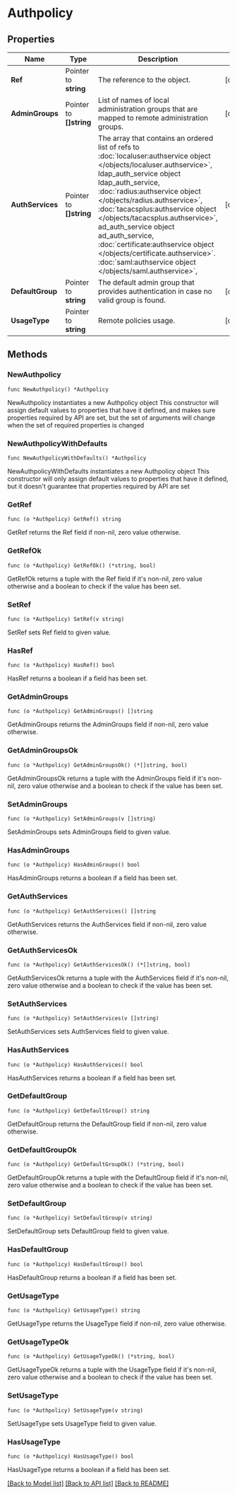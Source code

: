 # Authpolicy

## Properties

Name | Type | Description | Notes
------------ | ------------- | ------------- | -------------
**Ref** | Pointer to **string** | The reference to the object. | [optional] 
**AdminGroups** | Pointer to **[]string** | List of names of local administration groups that are mapped to remote administration groups. | [optional] 
**AuthServices** | Pointer to **[]string** | The array that contains an ordered list of refs to :doc:&#x60;localuser:authservice object &lt;/objects/localuser.authservice&gt;&#x60;, ldap_auth_service object ldap_auth_service, :doc:&#x60;radius:authservice object &lt;/objects/radius.authservice&gt;&#x60;, :doc:&#x60;tacacsplus:authservice object &lt;/objects/tacacsplus.authservice&gt;&#x60;, ad_auth_service object ad_auth_service, :doc:&#x60;certificate:authservice object &lt;/objects/certificate.authservice&gt;&#x60;. :doc:&#x60;saml:authservice object &lt;/objects/saml.authservice&gt;&#x60;, | [optional] 
**DefaultGroup** | Pointer to **string** | The default admin group that provides authentication in case no valid group is found. | [optional] 
**UsageType** | Pointer to **string** | Remote policies usage. | [optional] 

## Methods

### NewAuthpolicy

`func NewAuthpolicy() *Authpolicy`

NewAuthpolicy instantiates a new Authpolicy object
This constructor will assign default values to properties that have it defined,
and makes sure properties required by API are set, but the set of arguments
will change when the set of required properties is changed

### NewAuthpolicyWithDefaults

`func NewAuthpolicyWithDefaults() *Authpolicy`

NewAuthpolicyWithDefaults instantiates a new Authpolicy object
This constructor will only assign default values to properties that have it defined,
but it doesn't guarantee that properties required by API are set

### GetRef

`func (o *Authpolicy) GetRef() string`

GetRef returns the Ref field if non-nil, zero value otherwise.

### GetRefOk

`func (o *Authpolicy) GetRefOk() (*string, bool)`

GetRefOk returns a tuple with the Ref field if it's non-nil, zero value otherwise
and a boolean to check if the value has been set.

### SetRef

`func (o *Authpolicy) SetRef(v string)`

SetRef sets Ref field to given value.

### HasRef

`func (o *Authpolicy) HasRef() bool`

HasRef returns a boolean if a field has been set.

### GetAdminGroups

`func (o *Authpolicy) GetAdminGroups() []string`

GetAdminGroups returns the AdminGroups field if non-nil, zero value otherwise.

### GetAdminGroupsOk

`func (o *Authpolicy) GetAdminGroupsOk() (*[]string, bool)`

GetAdminGroupsOk returns a tuple with the AdminGroups field if it's non-nil, zero value otherwise
and a boolean to check if the value has been set.

### SetAdminGroups

`func (o *Authpolicy) SetAdminGroups(v []string)`

SetAdminGroups sets AdminGroups field to given value.

### HasAdminGroups

`func (o *Authpolicy) HasAdminGroups() bool`

HasAdminGroups returns a boolean if a field has been set.

### GetAuthServices

`func (o *Authpolicy) GetAuthServices() []string`

GetAuthServices returns the AuthServices field if non-nil, zero value otherwise.

### GetAuthServicesOk

`func (o *Authpolicy) GetAuthServicesOk() (*[]string, bool)`

GetAuthServicesOk returns a tuple with the AuthServices field if it's non-nil, zero value otherwise
and a boolean to check if the value has been set.

### SetAuthServices

`func (o *Authpolicy) SetAuthServices(v []string)`

SetAuthServices sets AuthServices field to given value.

### HasAuthServices

`func (o *Authpolicy) HasAuthServices() bool`

HasAuthServices returns a boolean if a field has been set.

### GetDefaultGroup

`func (o *Authpolicy) GetDefaultGroup() string`

GetDefaultGroup returns the DefaultGroup field if non-nil, zero value otherwise.

### GetDefaultGroupOk

`func (o *Authpolicy) GetDefaultGroupOk() (*string, bool)`

GetDefaultGroupOk returns a tuple with the DefaultGroup field if it's non-nil, zero value otherwise
and a boolean to check if the value has been set.

### SetDefaultGroup

`func (o *Authpolicy) SetDefaultGroup(v string)`

SetDefaultGroup sets DefaultGroup field to given value.

### HasDefaultGroup

`func (o *Authpolicy) HasDefaultGroup() bool`

HasDefaultGroup returns a boolean if a field has been set.

### GetUsageType

`func (o *Authpolicy) GetUsageType() string`

GetUsageType returns the UsageType field if non-nil, zero value otherwise.

### GetUsageTypeOk

`func (o *Authpolicy) GetUsageTypeOk() (*string, bool)`

GetUsageTypeOk returns a tuple with the UsageType field if it's non-nil, zero value otherwise
and a boolean to check if the value has been set.

### SetUsageType

`func (o *Authpolicy) SetUsageType(v string)`

SetUsageType sets UsageType field to given value.

### HasUsageType

`func (o *Authpolicy) HasUsageType() bool`

HasUsageType returns a boolean if a field has been set.


[[Back to Model list]](../README.md#documentation-for-models) [[Back to API list]](../README.md#documentation-for-api-endpoints) [[Back to README]](../README.md)


